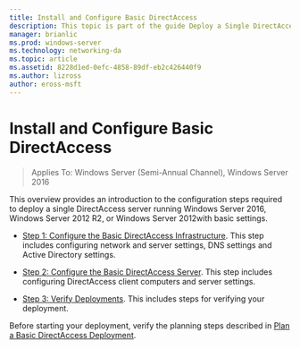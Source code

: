 ```yaml
---
title: Install and Configure Basic DirectAccess
description: This topic is part of the guide Deploy a Single DirectAccess Server Using the Getting Started Wizard for Windows Server 2016
manager: brianlic
ms.prod: windows-server
ms.technology: networking-da
ms.topic: article
ms.assetid: 8228d1ed-0efc-4858-89df-eb2c426440f9
ms.author: lizross
author: eross-msft
---
```

# Install and Configure Basic DirectAccess

>Applies To: Windows Server (Semi-Annual Channel), Windows Server 2016

This overview provides an introduction to the configuration steps required to deploy a single DirectAccess server running  Windows Server 2016, Windows Server 2012 R2, or Windows Server 2012with basic settings.  
  
-   [Step 1: Configure the Basic DirectAccess Infrastructure](da-basic-configure-s1-infrastructure.md). This step includes configuring network and server settings, DNS settings and Active Directory settings.  
  
-   [Step 2: Configure the Basic DirectAccess Server](da-basic-configure-s2-server.md). This step includes configuring DirectAccess client computers and server settings.  
  
-   [Step 3: Verify Deployments](da-basic-configure-s3-verify.md). This includes steps for verifying your deployment.  
  
Before starting your deployment, verify the planning steps described in [Plan a Basic DirectAccess Deployment](Plan-a-Basic-DirectAccess-Deployment.md).  
  


